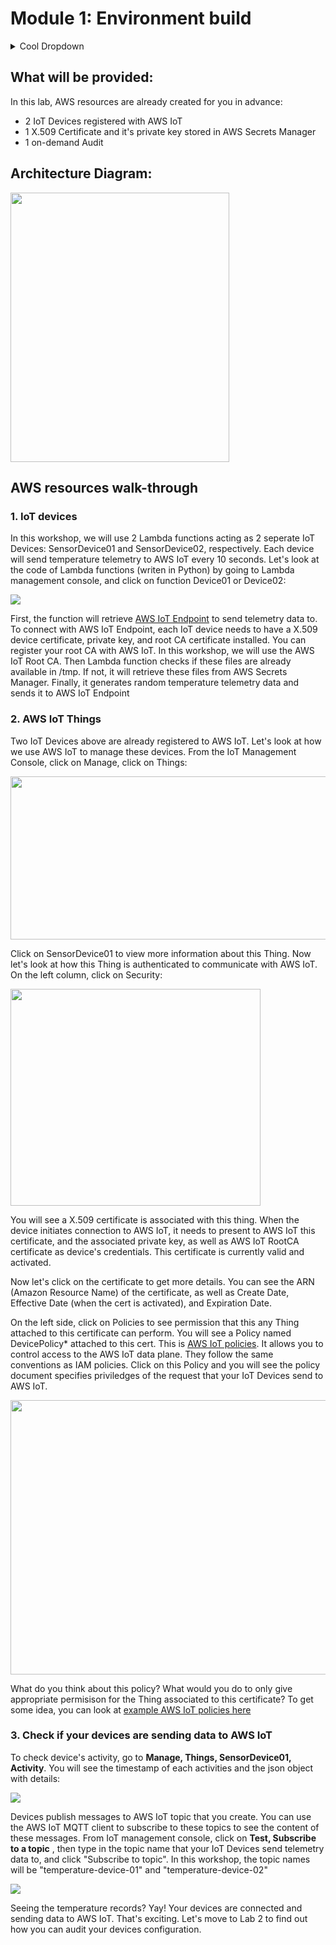 # Module 1: Environment build

<details><summary>Cool Dropdown</summary><br>
blah blah blah blah you found me!
</details>

## What will be provided:
In this lab, AWS resources are already created for you in advance:

- 2 IoT Devices registered with AWS IoT
- 1 X.509 Certificate and it's private key stored in AWS Secrets Manager
- 1 on-demand Audit

## Architecture Diagram:

<img src="../images/IoTSecurityWorkshopInfra.jpg" width="350" height="431"/>

## AWS resources walk-through

### 1. IoT devices

In this workshop, we will use 2 Lambda functions acting as 2 seperate IoT Devices: SensorDevice01 and SensorDevice02, respectively. Each device will send temperature telemetry to AWS IoT every 10 seconds. Let's look at the code of Lambda functions (writen in Python) by going to Lambda management console, and click on function Device01 or Device02:

<img src="../images/Lambdadevice.png"/>

First, the function will retrieve [AWS IoT Endpoint](https://docs.aws.amazon.com/iot/latest/developerguide/iot-custom-endpoints.html) to send telemetry data to. To connect with AWS IoT Endpoint, each IoT device needs to have  a X.509 device certificate, private key, and root CA certificate installed. You can register your root CA with AWS IoT. In this workshop, we will use the AWS IoT Root CA. Then Lambda function checks if these files are already available in /tmp. If not, it will retrieve these files from AWS Secrets Manager. Finally, it generates random temperature telemetry data and sends it to AWS IoT Endpoint

### 2. AWS IoT Things

Two IoT Devices above are already registered to AWS IoT. Let's look at how we use AWS IoT to manage these devices. From the IoT Management Console, click on Manage, click on Things:

<img src="../images/IoTThings.png" width="600" height="261"/>

Click on SensorDevice01 to view more information about this Thing. Now let's look at how this Thing is authenticated to communicate with AWS IoT. On the left column, click on Security:

<img src="../images/ThingSecurity.png" width="400" height="347"/>

You will see a X.509 certificate is associated with this thing. When the device initiates connection to AWS IoT, it needs to present to AWS IoT this certificate, and the associated private key, as well as AWS IoT RootCA certificate as device's credentials. This certificate is currently valid and activated.

Now let's click on the certificate to get more details. You can see the ARN (Amazon Resource Name) of the certificate, as well as Create Date, Effective Date (when the cert is activated), and Expiration Date.

On the left side, click on Policies to see permission that this any Thing attached to this certificate can perform. You will see a Policy named DevicePolicy* attached to this cert. This is [AWS IoT policies](https://docs.aws.amazon.com/iot/latest/developerguide/iot-policies.html). It allows you to control access to the AWS IoT data plane. They follow the same conventions as IAM policies. Click on this Policy and you will see the policy document specifies priviledges of the request that your IoT Devices send to AWS IoT.

<img src="../images/DevicePolicy.png" width="600" height="439"/>

What do you think about this policy? What would you do to only give appropriate permisison for the Thing associated to this certificate? To get some idea, you can look at [example AWS IoT policies here](https://docs.aws.amazon.com/iot/latest/developerguide/example-iot-policies.html)

### 3. Check if your devices are sending data to AWS IoT

To check device's activity, go to **Manage, Things, SensorDevice01, Activity**. You will see the timestamp of each activities and the json object with details:

<img src="../images/thingconnect.png"/>

Devices publish messages to AWS IoT topic that you create. You can use the AWS IoT MQTT client to subscribe to these topics to see the content of these messages. From IoT management console, click on **Test, Subscribe to a topic** , then type in the topic name that your IoT Devices send telemetry data to, and click "Subscribe to topic". In this workshop, the topic names will be "temperature-device-01" and "temperature-device-02"

<img src="../images/mqttclient.png"/>

Seeing the temperature records? Yay! Your devices are connected and sending data to AWS IoT. That's exciting. Let's move to Lab 2 to find out how you can audit your devices configuration. 
